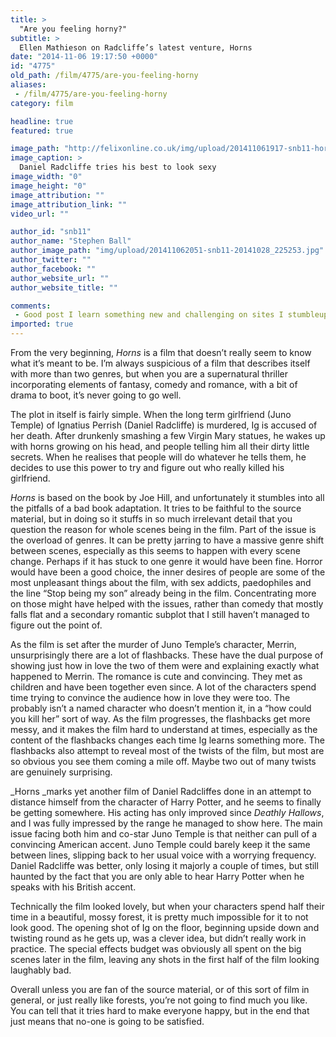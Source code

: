 ```yaml
---
title: >
  "Are you feeling horny?"
subtitle: >
  Ellen Mathieson on Radcliffe’s latest venture, Horns
date: "2014-11-06 19:17:50 +0000"
id: "4775"
old_path: /film/4775/are-you-feeling-horny
aliases:
 - /film/4775/are-you-feeling-horny
category: film

headline: true
featured: true

image_path: "http://felixonline.co.uk/img/upload/201411061917-snb11-horns-copy.jpg"
image_caption: >
  Daniel Radcliffe tries his best to look sexy
image_width: "0"
image_height: "0"
image_attribution: ""
image_attribution_link: ""
video_url: ""

author_id: "snb11"
author_name: "Stephen Ball"
author_image_path: "img/upload/201411062051-snb11-20141028_225253.jpg"
author_twitter: ""
author_facebook: ""
author_website_url: ""
author_website_title: ""

comments:
 - Good post I learn something new and challenging on sites I stumbleupon on a daily basis It will always be exciting to read through content from other writers and practice something from their sitesbuy canada goose trillium parka httpcrownmodelscomusabuycanadagoosetrilliumparka19148htmlIf you wish for to grow your familiarity simply keep visiting this website and be updated with the most recent news update posted herecanada goose dealer amsterdam sloterdijk httpwwwmetskinderschoenennlnlcanadagoosedealeramsterdamsloterdijk7917htmlHe has played for his country Brazil throughout the world cup supper  La Liga side FC Barcelona What separates Cannavaro from the entire content of the crop of top quality defenders is his brainsfifa 16 hack httpcreditsfutcomThanks This is an good internet sitenba 2k17 httpbrowserloversvforumscoukgt11312k17mtgotogetherwiththegames
imported: true
---
```


From the very beginning, _Horns_ is a film that doesn’t really seem to know what it’s meant to be. I’m always suspicious of a film that describes itself with more than two genres, but when you are a supernatural thriller incorporating elements of fantasy, comedy and romance, with a bit of drama to boot, it’s never going to go well.

The plot in itself is fairly simple. When the long term girlfriend (Juno Temple) of Ignatius Perrish (Daniel Radcliffe) is murdered, Ig is accused of her death. After drunkenly smashing a few Virgin Mary statues, he wakes up with horns growing on his head, and people telling him all their dirty little secrets. When he realises that people will do whatever he tells them, he decides to use this power to try and figure out who really killed his girlfriend.

_Horns_ is based on the book by Joe Hill, and unfortunately it stumbles into all the pitfalls of a bad book adaptation. It tries to be faithful to the source material, but in doing so it stuffs in so much irrelevant detail that you question the reason for whole scenes being in the film. Part of the issue is the overload of genres. It can be pretty jarring to have a massive genre shift between scenes, especially as this seems to happen with every scene change. Perhaps if it has stuck to one genre it would have been fine. Horror would have been a good choice, the inner desires of people are some of the most unpleasant things about the film, with sex addicts, paedophiles and the line “Stop being my son” already being in the film. Concentrating more on those might have helped with the issues, rather than comedy that mostly falls flat and a secondary romantic subplot that I still haven’t managed to figure out the point of.

As the film is set after the murder of Juno Temple’s character, Merrin, unsurprisingly there are a lot of flashbacks. These have the dual purpose of showing just how in love the two of them were and explaining exactly what happened to Merrin. The romance is cute and convincing. They met as children and have been together even since. A lot of the characters spend time trying to convince the audience how in love they were too. The probably isn’t a named character who doesn’t mention it, in a “how could you kill her” sort of way. As the film progresses, the flashbacks get more messy, and it makes the film hard to understand at times, especially as the content of the flashbacks changes each time Ig learns something more. The flashbacks also attempt to reveal most of the twists of the film, but most are so obvious you see them coming a mile off. Maybe two out of many twists are genuinely surprising.

_Horns _marks yet another film of Daniel Radcliffes done in an attempt to distance himself from the character of Harry Potter, and he seems to finally be getting somewhere. His acting has only improved since _Deathly Hallows_, and I was fully impressed by the range he managed to show here. The main issue facing both him and co-star Juno Temple is that neither can pull of a convincing American accent. Juno Temple could barely keep it the same between lines, slipping back to her usual voice with a worrying frequency. Daniel Radcliffe was better, only losing it majorly a couple of times, but still haunted by the fact that you are only able to hear Harry Potter when he speaks with his British accent.

Technically the film looked lovely, but when your characters spend half their time in a beautiful, mossy forest, it is pretty much impossible for it to not look good. The opening shot of Ig on the floor, beginning upside down and twisting round as he gets up, was a clever idea, but didn’t really work in practice. The special effects budget was obviously all spent on the big scenes later in the film, leaving any shots in the first half of the film looking laughably bad.

Overall unless you are fan of the source material, or of this sort of film in general, or just really like forests, you’re not going to find much you like. You can tell that it tries hard to make everyone happy, but in the end that just means that no-one is going to be satisfied.
